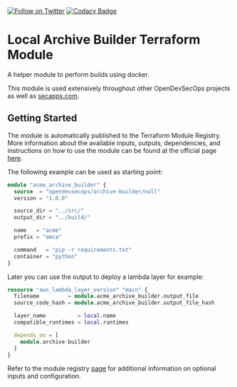 [![Follow on Twitter](https://img.shields.io/twitter/follow/opendevsecops.svg?logo=twitter)](https://twitter.com/opendevsecops)
[![Codacy Badge](https://api.codacy.com/project/badge/Grade/d3cdea1d93de4f9791f92aec8306e6f8)](https://www.codacy.com/app/OpenDevSecOps/terraform-null-archive-builder?utm_source=github.com&amp;utm_medium=referral&amp;utm_content=opendevsecops/terraform-null-archive-builder&amp;utm_campaign=Badge_Grade)

# Local Archive Builder Terraform Module

A helper module to perform builds using docker.

This module is used extensively throughout other OpenDevSecOps projects as well as [secapps.com](secapps.com).

## Getting Started

The module is automatically published to the Terraform Module Registry. More information about the available inputs, outputs, dependencies, and instructions on how to use the module can be found at the official page [here](https://registry.terraform.io/modules/opendevsecops/archive-builder).

The following example can be used as starting point:

```terraform
module "acme_archive_builder" {
  source  = "opendevsecops/archive-builder/null"
  version = "1.0.0"

  source_dir = "../src/"
  output_dir = "../build/"

  name   = "acme"
  prefix = "emca"

  command   = "pip -r requirements.txt"
  container = "python"
}
```

Later you can use the output to deploy a lambda layer for example:

```terraform
resource "aws_lambda_layer_version" "main" {
  filename         = module.acme_archive_builder.output_file
  source_code_hash = module.acme_archive_builder.output_file_hash

  layer_name          = local.name
  compatible_runtimes = local.runtimes

  depends_on = [
    module.archive-builder
  ]
}
```

Refer to the module registry [page](https://registry.terraform.io/modules/opendevsecops/archive-builder) for additional information on optional inputs and configuration.
